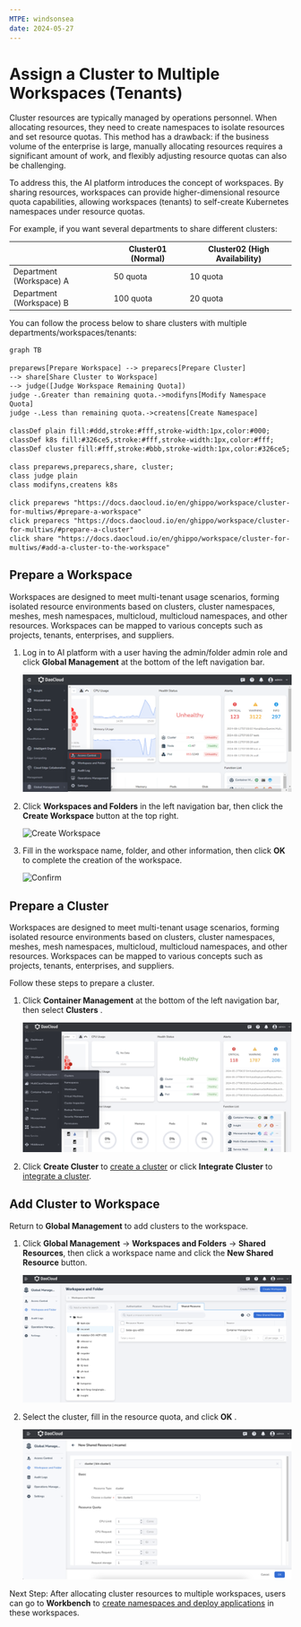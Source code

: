 ```yaml
---
MTPE: windsonsea
date: 2024-05-27
---
```


# Assign a Cluster to Multiple Workspaces (Tenants)

Cluster resources are typically managed by operations personnel. When allocating resources,
they need to create namespaces to isolate resources and set resource quotas.
This method has a drawback: if the business volume of the enterprise is large,
manually allocating resources requires a significant amount of work,
and flexibly adjusting resource quotas can also be challenging.

To address this, the AI platform introduces the concept of workspaces. By sharing resources,
workspaces can provide higher-dimensional resource quota capabilities,
allowing workspaces (tenants) to self-create Kubernetes namespaces under resource quotas.

For example, if you want several departments to share different clusters:

|                   | Cluster01 (Normal) | Cluster02 (High Availability) |
| ----------------- | ------------------ | ----------------------------- |
| Department (Workspace) A | 50 quota          | 10 quota                |
| Department (Workspace) B | 100 quota         | 20 quota                |

You can follow the process below to share clusters with multiple departments/workspaces/tenants:

```mermaid
graph TB

preparews[Prepare Workspace] --> preparecs[Prepare Cluster]
--> share[Share Cluster to Workspace]
--> judge([Judge Workspace Remaining Quota])
judge -.Greater than remaining quota.->modifyns[Modify Namespace Quota]
judge -.Less than remaining quota.->createns[Create Namespace]

classDef plain fill:#ddd,stroke:#fff,stroke-width:1px,color:#000;
classDef k8s fill:#326ce5,stroke:#fff,stroke-width:1px,color:#fff;
classDef cluster fill:#fff,stroke:#bbb,stroke-width:1px,color:#326ce5;

class preparews,preparecs,share, cluster;
class judge plain
class modifyns,createns k8s

click preparews "https://docs.daocloud.io/en/ghippo/workspace/cluster-for-multiws/#prepare-a-workspace"
click preparecs "https://docs.daocloud.io/en/ghippo/workspace/cluster-for-multiws/#prepare-a-cluster"
click share "https://docs.daocloud.io/en/ghippo/workspace/cluster-for-multiws/#add-a-cluster-to-the-workspace"
```

## Prepare a Workspace

Workspaces are designed to meet multi-tenant usage scenarios, forming isolated resource environments based on clusters,
cluster namespaces, meshes, mesh namespaces, multicloud, multicloud namespaces, and other resources. Workspaces
can be mapped to various concepts such as projects, tenants, enterprises, and suppliers.

1. Log in to AI platform with a user having the admin/folder admin role and click __Global Management__ at the bottom of the left navigation bar.

    ![Global Management](../images/ws01.png)

2. Click __Workspaces and Folders__ in the left navigation bar, then click the __Create Workspace__ button at the top right.

    ![Create Workspace](https://docs.daocloud.io/daocloud-docs-images/docs/ghippo/images/ws02.png)

3. Fill in the workspace name, folder, and other information, then click __OK__ to complete the creation of the workspace.

    ![Confirm](https://docs.daocloud.io/daocloud-docs-images/docs/ghippo/images/ws03.png)

## Prepare a Cluster

Workspaces are designed to meet multi-tenant usage scenarios, forming isolated resource environments based on clusters, cluster namespaces, meshes, mesh namespaces, multicloud, multicloud namespaces, and other resources. Workspaces can be mapped to various concepts such as projects, tenants, enterprises, and suppliers.

Follow these steps to prepare a cluster.

1. Click __Container Management__ at the bottom of the left navigation bar, then select __Clusters__ .

    ![Container Management](../images/clusterlist01.png)

1. Click __Create Cluster__ to [create a cluster](../../kpanda/clusters/create-cluster.md) or click __Integrate Cluster__ to [integrate a cluster](../../kpanda/clusters/integrate-cluster.md).

## Add Cluster to Workspace

Return to __Global Management__ to add clusters to the workspace.

1. Click __Global Management__ -> __Workspaces and Folders__ -> __Shared Resources__, then click a workspace name and click the __New Shared Resource__ button.

    ![Add Resource](../images/addcluster01.png)

1. Select the cluster, fill in the resource quota, and click __OK__ .

    ![Add Resource](../images/addcluster02.png)

Next Step: After allocating cluster resources to multiple workspaces, users can go to __Workbench__ to
[create namespaces and deploy applications](../../amamba/user-guide/namespace/namespace.md) in these workspaces.
